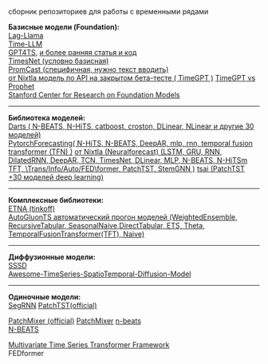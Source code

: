 сборник репозиториев для работы с временными рядами  

**Базисные модели (Foundation):**  
[Lag-Llama](https://github.com/kashif/pytorch-transformer-ts/tree/main)  
[Time-LLM](https://github.com/KimMeen/Time-LLM)  
[GPT4TS](https://github.com/PSacfc/GPT4TS_Adapter), [и более ранняя статья и код](https://github.com/PSacfc/One_Fits_All)  
[TimesNet (условно базисная)](https://github.com/thuml/Time-Series-Library)  
[PromCast (специфичная, нужно текст вводить)](https://github.com/haounsw/pisa)  
[от Nixtla модель по API на закрытом бета-тесте ( TimeGPT )](https://nixtlaverse.nixtla.io/nixtla/index.html)
[TimeGPT vs Prophet](https://github.com/Nixtla/nixtla/tree/main/experiments/prophet)  
[Stanford Center for Research on Foundation Models](https://github.com/stanford-crfm)

---------
**Библиотека моделей:**  
[Darts ( N-BEATS, N-HiTS, catboost, croston, DLinear, NLinear и другие 30 моделей) ](https://github.com/unit8co/darts/tree/master/darts/models)  
[PytorchForecasting( N-HiTS, N-BEATS, DeepAR, mlp, rnn, temporal fusion transformer (TFN) )](https://github.com/jdb78/pytorch-forecasting)
[от Nixtla (Neuralforecast) (LSTM, GRU, RNN, DilatedRNN, DeepAR, TCN, TimesNet, DLinear, MLP, N-BEATS, N-HiTSm TFT, \\Trans/Info/Auto/FED\\former, PatchTST, StemGNN )](https://github.com/Nixtla/neuralforecast)
[tsai (PatchTST +30 моделей deep learning)](https://github.com/timeseriesAI/tsai)

 -------------- 
**Комплексные библиотеки:**  
[ETNA (tinkoff)](https://github.com/etna-team/etna)    
[AutoGluonTS автоматический прогон моделей (WeightedEnsemble, RecursiveTabular, SeasonalNaive,DirectTabular, ETS, Theta, TemporalFusionTransformer(TFT), Naive)](https://auto.gluon.ai/stable/tutorials/timeseries/forecasting-quick-start.html)

---------
**Диффузионные модели:**  
[SSSD](https://github.com/AI4HealthUOL/SSSD)  
[Awesome-TimeSeries-SpatioTemporal-Diffusion-Model](https://github.com/yyysjz1997/Awesome-TimeSeries-SpatioTemporal-Diffusion-Model)

----------
**Одиночные модели:**  
[SegRNN](https://github.com/lss-1138/SegRNN)
[PatchTST(official)](https://github.com/yuqinie98/patchtst)

[PatchMixer (official)](https://github.com/Zeying-Gong/PatchMixer)
[PatchMixer](https://github.com/yuvrajiro/rt_forecasting_PatchMixer)
[n-beats](https://github.com/philipperemy/n-beats)  
[N-BEATS](https://github.com/ServiceNow/N-BEATS)

[Multivariate Time Series Transformer Framework](https://github.com/gzerveas/mvts_transformer)  
[FEDformer](https://github.com/DAMO-DI-ML/ICML2022-FEDformer)

---------
**Соревнования Макридакиса:**

[official site](https://mofc.unic.ac.cy/)
[Данные, контрольные показатели и методы, представленные на конкурс прогнозирования M5](https://github.com/Mcompetitions/M5-methods)
[набор данных M4 +информация о M5, M6 ](https://github.com/Mcompetitions)

**Бенчмарки/Эталонные наборы данных:**    

**Прогнозирование**  

[Код для воспроизведения результатов из статьи "Unified Long Horizon Time Series Benchmark"](https://github.com/MIMUW-RL/Unified-Long-Horizon-Time-Series-Benchmark)  

[ETT-small (ETTh1, ETTh2, ETTm1, ETTm2)](https://github.com/zhouhaoyi/ETDataset)  

[ECL](https://archive.ics.uci.edu/dataset/321/electricityloaddiagrams20112014)  
[TSER](http://tseregression.org/#datasets)  

Das, A. A decoder-only foundation model for time-series forecasting. 2023:  [Wiki](https://www.kaggle.com/code/muonneutrino/wikipedia-traffic-data-exploration), [ILI](https://gis.cdc.gov/grasp/fluview/fluportaldashboard.html) 

[weather, traffic, illness, exchange_rate, ETT_small,electricity](https://drive.google.com/drive/folders/1vE0ONyqPlym2JaaAoEe0XNDR8FS_d322)
    
[от авторов TimeLLM](https://drive.google.com/file/d/1NF7VEefXCmXuWNbnNe858WvQAkJ_7wuP/view?usp=sharing)

где-то
UCR
UEA
